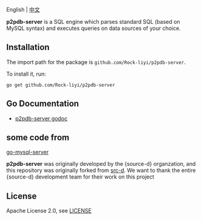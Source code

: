 English | [中文](./README.md)

**p2pdb-server** is a SQL engine which parses standard SQL (based
on MySQL syntax) and executes queries on data sources of your
choice. 


## Installation

The import path for the package is `github.com/Rock-liyi/p2pdb-server`.

To install it, run:

```
go get github.com/Rock-liyi/p2pdb-server
```

## Go Documentation

* [p2pdb-server godoc](https://godoc.org/github.com/Rock-liyi/p2pdb-server)



## some code from 
[go-mysql-server](http://github.com/Rock-liyi/p2pdb-server)


**p2pdb-server** was originally developed by the {source-d} organzation, and this repository was originally forked from [src-d](https://github.com/src-d/go-mysql-server). We want to thank the entire {source-d} development team for their work on this project



## License

Apache License 2.0, see [LICENSE](/LICENSE)